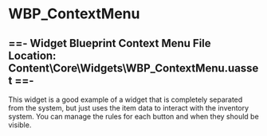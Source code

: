 # WBP_ContextMenu
==- Widget Blueprint Context Menu
File Location: Content\Core\Widgets\WBP_ContextMenu.uasset
==-
---

This widget is a good example of a widget that is completely separated from the system, but just uses the item data to interact with the inventory system.
You can manage the rules for each button and when they should be visible.
